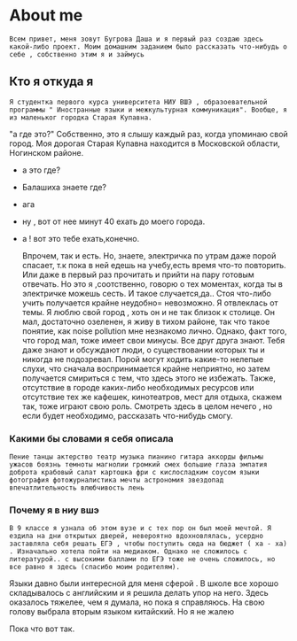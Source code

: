 # About me

    Всем привет, меня зовут Бугрова Даша и я первый раз создаю здесь какой-либо проект. Моим домашним заданием было рассказать что-нибудь о себе , собственно этим я и займусь

## Кто я откуда я 

    Я студентка первого курса университета НИУ ВШЭ , образоевательной программы " Иностранные языки и межкультурная коммуникация". Вообще, я из маленьког городка Старая Купавна.
"а где это?"
Собственно, это я слышу каждый раз, когда упоминаю свой город. Моя дорогая Старая Купавна находится в Московской области, Ногинском районе. 
- а это где? 
- Балашиха знаете где? 
- ага
- ну , вот от нее минут 40 ехать до моего города. 
- а ! вот это тебе ехать,конечно. 

    Впрочем, так и есть. Но, знаете, электричка по утрам даже порой спасает, т.к пока в ней едешь на учебу,есть время что-то повторить. Или даже в первый раз прочитать и прийти на пару готовым отвечать. Но это я ,соотственно, говорю о тех моментах, когда ты в электричке можешь сесть. И такое случается,да.. Стоя что-либо учить получается крайне неудобно= невозможно. Я отвлеклась от темы. 
Я люблю свой город , хоть он и не так близок к столице. Он мал, достаточно озеленен, я живу в тихом районе, так что такое понятие, как noise pollution мне незнакомо лично. Однако, факт того, что город мал, тоже имеет свои минусы. Все друг друга знают. Тебя даже знают и обсуждают люди, о существовании которых ты и никогда не подозревал. Порой могут ходить какие-то нелепые слухи, что сначала воспринимается крайне неприятно, но затем получается смириться с тем, что здесь этого не избежать. Также, отсутствие в городе каких-либо необходимых ресурсов или отсутствие тех же кафешек, кинотеатров, мест для отдыха, скажем так, тоже играют свою роль. Смотреть здесь в целом нечего , но если будет необходимо, рассказать что-нибудь смогу. 

### Какими бы словами я себя описала 

    Пение танцы актерство театр музыка пианино гитара аккорды фильмы ужасов боязнь темноты магнолии громкий смех большие глаза эмпатия доброта крабовый салат картошка фри с кислосладким соусом языки фотография фотожурналистика мечты астрономия звездопад впечатлительность влюбчивость лень 

### Почему  я в ниу вшэ 

    В 9 классе я узнала об этом вузе и с тех пор он был моей мечтой. Я ездила на дни открытых дверей, невероятно вдохновлялась, усердно заставляла себя решать ЕГЭ , чтобы поступить сюда на бюджет ( ха - ха) . Изначально хотела пойти на медиаком. Однако не сложилось с литературой.. с высокими баллами по ЕГЭ тоже не очень сложилось, но все равно я здесь (спасибо моим родителям). 
Языки давно были интересной для меня сферой . В школе все хорошо складывалось с английским и я решила делать упор на него. 
Здесь оказалось тяжелее, чем я думала, но пока я справляюсь. На свою голову выбрала вторым языком китайский. Но я не жалею 

Пока что вот так. 
